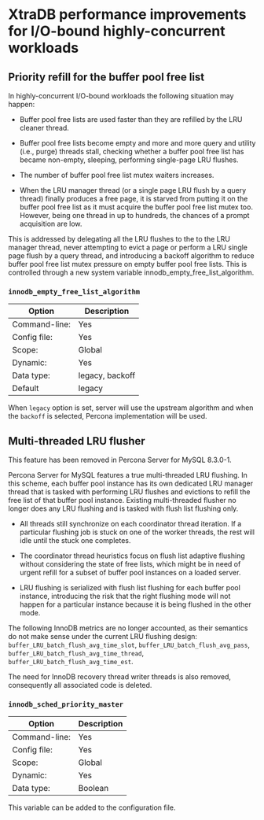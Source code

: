 # XtraDB performance improvements for I/O-bound highly-concurrent workloads

## Priority refill for the buffer pool free list

In highly-concurrent I/O-bound workloads the following situation may happen:

* Buffer pool free lists are used faster than they are refilled by the LRU cleaner thread.

* Buffer pool free lists become empty and more and more query and utility (i.e., purge) threads stall, checking whether a buffer pool free list has became non-empty, sleeping, performing single-page LRU flushes.

* The number of buffer pool free list mutex waiters increases.

* When the LRU manager thread (or a single page LRU flush by a query thread) finally produces a free page, it is starved from putting it on the buffer
pool free list as it must acquire the buffer pool free list mutex too.
However, being one thread in up to hundreds, the chances of a prompt
acquisition are low.

This is addressed by delegating all the LRU flushes to the to the LRU manager
thread, never attempting to evict a page or perform a LRU single page flush by
a query thread, and introducing a backoff algorithm to reduce buffer pool free
list mutex pressure on empty buffer pool free lists. This is controlled through
a new system variable innodb_empty_free_list_algorithm.

### `innodb_empty_free_list_algorithm`

| Option         | Description        |
| -------------- | ------------------ |
| Command-line:  | Yes                |
| Config file:   | Yes                |
| Scope:         | Global             |
| Dynamic:       | Yes                |
| Data type:     | legacy, backoff    |
| Default        | legacy             |

When `legacy` option is set, server will use the upstream algorithm and when
the `backoff` is selected, Percona implementation will be used.

## Multi-threaded LRU flusher

This feature has been removed in Percona Server for MySQL 8.3.0-1.

Percona Server for MySQL features a true multi-threaded LRU flushing. In this scheme, each buffer pool instance has its own dedicated LRU manager thread that is
tasked with performing LRU flushes and evictions to refill the free list of that
buffer pool instance. Existing multi-threaded flusher no longer does any LRU
flushing and is tasked with flush list flushing only.

* All threads still synchronize on each coordinator thread iteration. If a
particular flushing job is stuck on one of the worker threads, the rest will
idle until the stuck one completes.

* The coordinator thread heuristics focus on flush list adaptive flushing
without considering the state of free lists, which might be in need of urgent
refill for a subset of buffer pool instances on a loaded server.

* LRU flushing is serialized with flush list flushing for each buffer pool
instance, introducing the risk that the right flushing mode will not happen
for a particular instance because it is being flushed in the other mode.

The following InnoDB metrics are no longer accounted, as their semantics do
not make sense under the current LRU flushing design:
`buffer_LRU_batch_flush_avg_time_slot`, `buffer_LRU_batch_flush_avg_pass`,
`buffer_LRU_batch_flush_avg_time_thread`,
`buffer_LRU_batch_flush_avg_time_est`.

The need for InnoDB recovery thread writer threads is also removed,
consequently all associated code is deleted.


### `innodb_sched_priority_master`

| Option         | Description        |
| -------------- | ------------------ |
| Command-line:  | Yes                |
| Config file:   | Yes                |
| Scope:         | Global             |
| Dynamic:       | Yes                |
| Data type:     | Boolean            |

This variable can be added to the configuration file.

